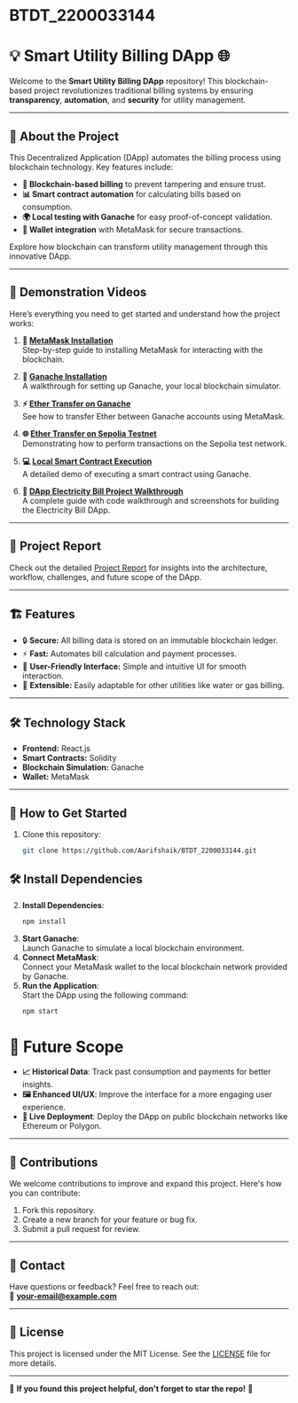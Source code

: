 # BTDT_2200033144
# 💡 **Smart Utility Billing DApp** 🌐

Welcome to the **Smart Utility Billing DApp** repository! This blockchain-based project revolutionizes traditional billing systems by ensuring **transparency**, **automation**, and **security** for utility management.

---

## 🚀 **About the Project**
This Decentralized Application (DApp) automates the billing process using blockchain technology. Key features include:
- **🔗 Blockchain-based billing** to prevent tampering and ensure trust.
- **📊 Smart contract automation** for calculating bills based on consumption.
- **🌍 Local testing with Ganache** for easy proof-of-concept validation.
- **💼 Wallet integration** with MetaMask for secure transactions.

Explore how blockchain can transform utility management through this innovative DApp.

---

## 🎥 **Demonstration Videos**
Here’s everything you need to get started and understand how the project works:

1. **🦊 [MetaMask Installation](#)**  
   Step-by-step guide to installing MetaMask for interacting with the blockchain.

2. **🍫 [Ganache Installation](#)**  
   A walkthrough for setting up Ganache, your local blockchain simulator.

3. **⚡ [Ether Transfer on Ganache](#)**  
   See how to transfer Ether between Ganache accounts using MetaMask.

4. **🌐 [Ether Transfer on Sepolia Testnet](#)**  
   Demonstrating how to perform transactions on the Sepolia test network.

5. **💻 [Local Smart Contract Execution](#)**  
   A detailed demo of executing a smart contract using Ganache.

6. **🔧 [DApp Electricity Bill Project Walkthrough](#)**  
   A complete guide with code walkthrough and screenshots for building the Electricity Bill DApp.

---

## 📄 **Project Report**
Check out the detailed [Project Report](#) for insights into the architecture, workflow, challenges, and future scope of the DApp. 

---

## 🏗️ **Features**
- 🔒 **Secure:** All billing data is stored on an immutable blockchain ledger.
- ⚡ **Fast:** Automates bill calculation and payment processes.
- 🎨 **User-Friendly Interface:** Simple and intuitive UI for smooth interaction.
- 🌱 **Extensible:** Easily adaptable for other utilities like water or gas billing.

---

## 🛠️ **Technology Stack**
- **Frontend:** React.js
- **Smart Contracts:** Solidity
- **Blockchain Simulation:** Ganache
- **Wallet:** MetaMask

---

## 🎯 **How to Get Started**
1. Clone this repository:  
   ```bash
   git clone https://github.com/Aarifshaik/BTDT_2200033144.git

## 🛠️ Install Dependencies

2. **Install Dependencies**: 
   ```bash
   npm install


3. **Start Ganache**:  
   Launch Ganache to simulate a local blockchain environment.  
4. **Connect MetaMask**:  
   Connect your MetaMask wallet to the local blockchain network provided by Ganache.  
5. **Run the Application**:  
   Start the DApp using the following command:  
   ```bash
   npm start

# 🌟 Future Scope

- **📈 Historical Data**: Track past consumption and payments for better insights.  
- **🖼️ Enhanced UI/UX**: Improve the interface for a more engaging user experience.  
- **📡 Live Deployment**: Deploy the DApp on public blockchain networks like Ethereum or Polygon.  

---

## 🙌 Contributions

We welcome contributions to improve and expand this project. Here's how you can contribute:  

1. Fork this repository.  
2. Create a new branch for your feature or bug fix.  
3. Submit a pull request for review.  

---

## 📧 Contact

Have questions or feedback? Feel free to reach out:  
📩 **your-email@example.com**  

---

## 📝 License

This project is licensed under the MIT License. See the [LICENSE](#) file for more details.  

---

🌟 **If you found this project helpful, don't forget to star the repo!** 🌟